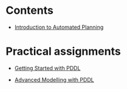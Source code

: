 # Contents

* [Introduction to Automated Planning](Introduction/Introduction.pdf)

# Practical assignments

* [Getting Started with PDDL](assignments/GettingStarted.md)

* [Advanced Modelling with PDDL](assignments/AdvancedModelling.md)
